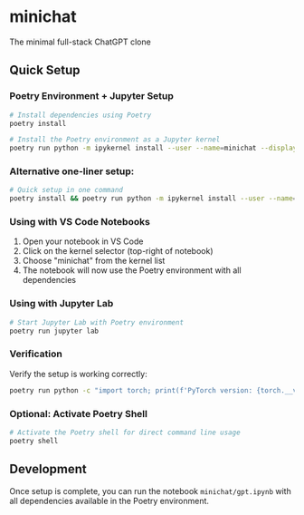 # minichat

The minimal full-stack ChatGPT clone

## Quick Setup

### Poetry Environment + Jupyter Setup

```bash
# Install dependencies using Poetry
poetry install

# Install the Poetry environment as a Jupyter kernel
poetry run python -m ipykernel install --user --name=minichat --display-name="minichat"
```

### Alternative one-liner setup:
```bash
# Quick setup in one command
poetry install && poetry run python -m ipykernel install --user --name=minichat --display-name="minichat"
```

### Using with VS Code Notebooks

1. Open your notebook in VS Code
2. Click on the kernel selector (top-right of notebook)
3. Choose "minichat" from the kernel list
4. The notebook will now use the Poetry environment with all dependencies

### Using with Jupyter Lab

```bash
# Start Jupyter Lab with Poetry environment
poetry run jupyter lab
```

### Verification

Verify the setup is working correctly:

```bash
poetry run python -c "import torch; print(f'PyTorch version: {torch.__version__}')"
```

### Optional: Activate Poetry Shell

```bash
# Activate the Poetry shell for direct command line usage
poetry shell
```

## Development

Once setup is complete, you can run the notebook `minichat/gpt.ipynb` with all dependencies available in the Poetry environment.
